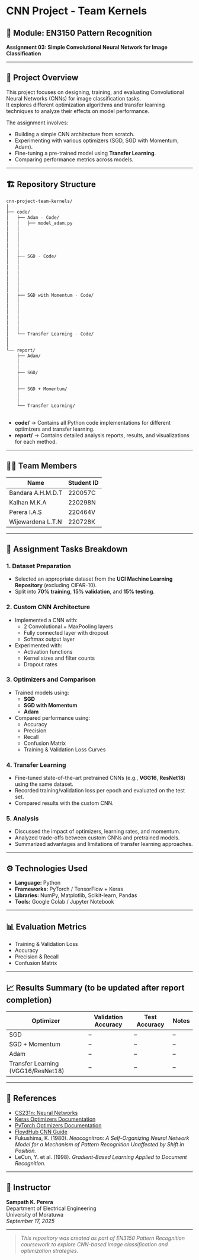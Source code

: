# CNN Project - Team Kernels

## 📘 Module: EN3150 Pattern Recognition  
**Assignment 03: Simple Convolutional Neural Network for Image Classification**

---

## 🧠 Project Overview
This project focuses on designing, training, and evaluating Convolutional Neural Networks (CNNs) for image classification tasks.  
It explores different optimization algorithms and transfer learning techniques to analyze their effects on model performance.

The assignment involves:
- Building a simple CNN architecture from scratch.
- Experimenting with various optimizers (SGD, SGD with Momentum, Adam).
- Fine-tuning a pre-trained model using **Transfer Learning**.
- Comparing performance metrics across models.

---

## 🏗️ Repository Structure

```bash
cnn-project-team-kernels/
│
├── code/
│   ├── Adam - Code/
│   │   ├── model_adam.py
│   │   
│   │   
│   │      
│   │      
│   │
│   ├── SGD - Code/
│   │   
│   │   
│   │   
│   │    
│   │    
│   │
│   ├── SGD with Momentum - Code/
│   │   
│   │   
│   │   
│   │   
│   │       
│   │
│   └── Transfer Learning - Code/
│       
│
└── report/
    ├── Adam/
    │   
    │
    ├── SGD/
    │   
    │
    ├── SGD + Momentum/
    │   
    │
    └── Transfer Learning/
        

```

- **code/** → Contains all Python code implementations for different optimizers and transfer learning.  
- **report/** → Contains detailed analysis reports, results, and visualizations for each method.

---

## 👨‍💻 Team Members

| Name | Student ID |
|------|-------------|
| Bandara A.H.M.D.T | 220057C |
| Kalhan M.K.A | 220298N |
| Perera I.A.S | 220464V |
| Wijewardena L.T.N | 220728K |

---

## 🧩 Assignment Tasks Breakdown

### 1. Dataset Preparation
- Selected an appropriate dataset from the **UCI Machine Learning Repository** (excluding CIFAR-10).
- Split into **70% training**, **15% validation**, and **15% testing**.

### 2. Custom CNN Architecture
- Implemented a CNN with:
  - 2 Convolutional + MaxPooling layers
  - Fully connected layer with dropout
  - Softmax output layer  
- Experimented with:
  - Activation functions
  - Kernel sizes and filter counts
  - Dropout rates

### 3. Optimizers and Comparison
- Trained models using:
  - **SGD**
  - **SGD with Momentum**
  - **Adam**
- Compared performance using:
  - Accuracy
  - Precision
  - Recall
  - Confusion Matrix
  - Training & Validation Loss Curves

### 4. Transfer Learning
- Fine-tuned state-of-the-art pretrained CNNs (e.g., **VGG16**, **ResNet18**) using the same dataset.
- Recorded training/validation loss per epoch and evaluated on the test set.
- Compared results with the custom CNN.

### 5. Analysis
- Discussed the impact of optimizers, learning rates, and momentum.
- Analyzed trade-offs between custom CNNs and pretrained models.
- Summarized advantages and limitations of transfer learning approaches.

---

## ⚙️ Technologies Used
- **Language:** Python  
- **Frameworks:** PyTorch / TensorFlow + Keras  
- **Libraries:** NumPy, Matplotlib, Scikit-learn, Pandas  
- **Tools:** Google Colab / Jupyter Notebook  

---

## 📊 Evaluation Metrics
- Training & Validation Loss  
- Accuracy  
- Precision & Recall  
- Confusion Matrix  

---

## 📈 Results Summary (to be updated after report completion)
| Optimizer | Validation Accuracy | Test Accuracy | Notes |
|------------|--------------------|----------------|-------|
| SGD | – | – | – |
| SGD + Momentum | – | – | – |
| Adam | – | – | – |
| Transfer Learning (VGG16/ResNet18) | – | – | – |

---

## 🧾 References
- [CS231n: Neural Networks](https://cs231n.github.io/neural-networks-3/)
- [Keras Optimizers Documentation](https://keras.io/api/optimizers/)
- [PyTorch Optimizers Documentation](https://pytorch.org/docs/stable/optim.html)
- [FloydHub CNN Guide](https://blog.floydhub.com)
- Fukushima, K. (1980). *Neocognitron: A Self-Organizing Neural Network Model for a Mechanism of Pattern Recognition Unaffected by Shift in Position.*  
- LeCun, Y. et al. (1998). *Gradient-Based Learning Applied to Document Recognition.*

---

## 📅 Instructor
**Sampath K. Perera**  
Department of Electrical Engineering  
University of Moratuwa  
*September 17, 2025*

---

> _This repository was created as part of EN3150 Pattern Recognition coursework to explore CNN-based image classification and optimization strategies._

